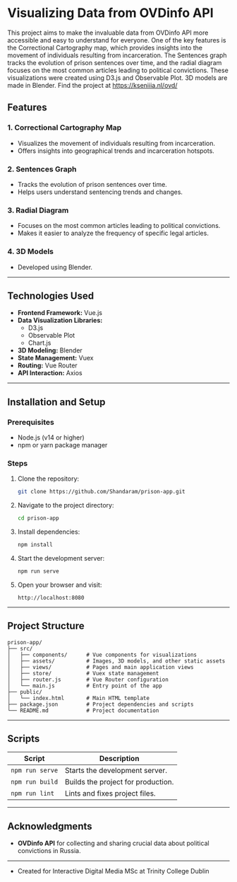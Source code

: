 # Visualizing Data from OVDinfo API
This project aims to make the invaluable data from OVDinfo API more accessible and easy to understand for everyone. One of the key features is the Correctional Cartography map, which provides insights into the movement of individuals resulting from incarceration. The Sentences graph tracks the evolution of prison sentences over time, and the radial diagram focuses on the most common articles leading to political convictions. These visualizations were created using D3.js and Observable Plot. 3D models are made in Blender.
Find the project at https://kseniiia.nl/ovd/ 

## Features

### 1. **Correctional Cartography Map**
   - Visualizes the movement of individuals resulting from incarceration.
   - Offers insights into geographical trends and incarceration hotspots.

### 2. **Sentences Graph**
   - Tracks the evolution of prison sentences over time.
   - Helps users understand sentencing trends and changes.

### 3. **Radial Diagram**
   - Focuses on the most common articles leading to political convictions.
   - Makes it easier to analyze the frequency of specific legal articles.

### 4. **3D Models**
   - Developed using Blender.

---

## Technologies Used

- **Frontend Framework:** Vue.js
- **Data Visualization Libraries:** 
  - D3.js
  - Observable Plot
  - Chart.js
- **3D Modeling:** Blender
- **State Management:** Vuex
- **Routing:** Vue Router
- **API Interaction:** Axios

---

## Installation and Setup

### Prerequisites
- Node.js (v14 or higher)
- npm or yarn package manager

### Steps
1. Clone the repository:
   ```bash
   git clone https://github.com/Shandaram/prison-app.git
   ```
2. Navigate to the project directory:
   ```bash
   cd prison-app
   ```
3. Install dependencies:
   ```bash
   npm install
   ```
4. Start the development server:
   ```bash
   npm run serve
   ```
5. Open your browser and visit:
   ```
   http://localhost:8080
   ```

---

## Project Structure

```
prison-app/
├── src/
│   ├── components/      # Vue components for visualizations
│   ├── assets/          # Images, 3D models, and other static assets
│   ├── views/           # Pages and main application views
│   ├── store/           # Vuex state management
│   ├── router.js        # Vue Router configuration
│   └── main.js          # Entry point of the app
├── public/
│   └── index.html       # Main HTML template
├── package.json         # Project dependencies and scripts
└── README.md            # Project documentation
```

---

## Scripts

| Script         | Description                              |
|----------------|------------------------------------------|
| `npm run serve` | Starts the development server.           |
| `npm run build` | Builds the project for production.       |
| `npm run lint`  | Lints and fixes project files.           |

---

## Acknowledgments

- **OVDinfo API** for collecting and sharing crucial data about political convictions in Russia.

---

- Created for Interactive Digital Media MSc at Trinity College Dublin
